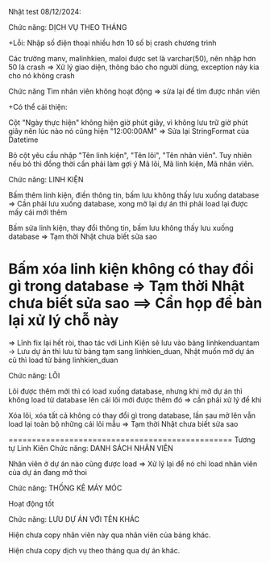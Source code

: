 Nhật test 08/12/2024:




Chức năng: DỊCH VỤ THEO THÁNG


+Lỗi: Nhập số điện thoại nhiều hơn 10 số bị crash chương trình 

Các trường manv, malinhkien, maloi được set là varchar(50), nên nhập hơn 50 là crash => Xử lý giao diện, thông báo cho người dùng, exception này kia cho nó không crash

Chức năng Tìm nhân viên không hoạt động => sửa lại để tìm được nhân viên
 

+Có thể cải thiện:

Cột "Ngày thực hiện" không hiện giờ phút giây, vì không lưu trữ giờ phút giây nên lúc nào nó cũng hiện "12:00:00AM" => Sửa lại StringFormat của Datetime
 
Bỏ cột yêu cầu nhập "Tên linh kiện", "Tên lõi", "Tên nhân viên". Tuy nhiên nếu bỏ thì đồng thời cần phải làm gợi ý Mã lõi, Mã linh kiện, Mã nhân viên.


Chức năng: LINH KIỆN

Bấm thêm linh kiện, điền thông tin, bấm lưu không thấy lưu xuống database => Cần phải lưu xuống database, xong mở lại dự án thì phải load lại được mấy cái mới thêm

Bấm sửa linh kiện, thay đổi thông tin, bấm lưu không thấy lưu xuống database => Tạm thời Nhật chưa biết sửa sao

Bấm xóa linh kiện không có thay đổi gì trong database => Tạm thời Nhật chưa biết sửa sao ==> Cần họp để bàn lại xử lý chỗ này
==============================================
=> Lĩnh fix lại hết ròi, thao tác với Linh Kiện sẽ lưu vào bảng linhkenduantam -> Lưu dự án thì lưu từ bảng tạm sang linhkien_duan, Nhật muốn mở dự án cũ thì load từ bảng linhkien_duan

Chức năng: LÕI	

Lõi được thêm mới thì có load xuống database, nhưng khi mở dự án thì không load từ database lên cái lõi mới được thêm đó => cần phải xử lý để khi

Xóa lõi, xóa tất cả không có thay đổi gì trong database, lần sau mở lên vẫn load lại toàn bộ những cái lõi mẫu => Tạm thời Nhật chưa biết sửa sao

================================================
Tương tự Linh Kiên
Chức năng: DANH SÁCH NHÂN VIÊN

Nhân viên ở dự án nào cũng được load => Xử lý lại để nó chỉ load nhân viên của dự án đang mở thoi


Chức năng: THỐNG KÊ MÁY MÓC

Hoạt động tốt


Chức năng: LƯU DỰ ÁN VỚI TÊN KHÁC

Hiện chưa copy nhân viên này qua nhân viên của bảng khác.

Hiện chưa copy dịch vụ theo tháng qua dự án khác.
